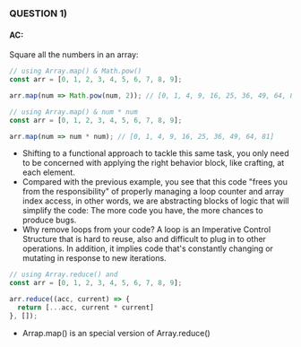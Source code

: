 ### QUESTION 1)

#### AC:
Square all the numbers in an array: 

```javascript
// using Array.map() & Math.pow()
const arr = [0, 1, 2, 3, 4, 5, 6, 7, 8, 9];

arr.map(num => Math.pow(num, 2)); // [0, 1, 4, 9, 16, 25, 36, 49, 64, 81]
```

```javascript
// using Array.map() & num * num
const arr = [0, 1, 2, 3, 4, 5, 6, 7, 8, 9];

arr.map(num => num * num); // [0, 1, 4, 9, 16, 25, 36, 49, 64, 81]
```

- Shifting to a functional approach to tackle this same task, you only need to be concerned with applying the right behavior block, like crafting, at each element.
- Compared with the previous example, you see that this code "frees you from the responsibility" of properly managing a loop counter and array index access, in other words, we are abstracting blocks of logic that will simplify the code: The more code you have, the more chances to produce bugs.
- Why remove loops from your code? A loop is an Imperative Control Structure that is hard to reuse, also and difficult to plug in to other operations. In addition, it implies code that's constantly changing or mutating in response to new iterations.

```javascript
// using Array.reduce() and 
const arr = [0, 1, 2, 3, 4, 5, 6, 7, 8, 9];

arr.reduce((acc, current) => {
  return [...acc, current * current]
}, []);

```
- Arrap.map() is an special version of Array.reduce()


